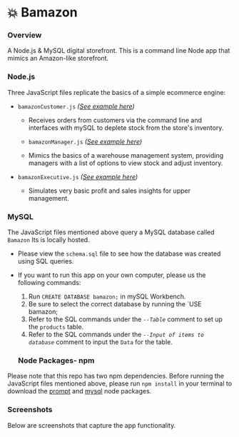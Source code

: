 # :collision: Bamazon

### Overview
A Node.js &amp; MySQL digital storefront. This is a command line Node app that mimics an Amazon-like storefront.

### Node.js
Three JavaScript files replicate the basics of a simple ecommerce engine:

- `bamazonCustomer.js` _([See example here](#customer))_
  - Receives orders from customers via the command line and interfaces with mySQL to deplete stock from the store's inventory.

  - `bamazonManager.js` _([See example here](#manager))_
  - Mimics the basics of a warehouse management system, providing managers with a list of options to view stock and adjust inventory.
  

- `bamazonExecutive.js` _([See example here](#executive))_
  - Simulates very basic profit and sales insights for upper management.

### MySQL
The JavaScript files mentioned above query a MySQL database called `Bamazon` Its is locally hosted.

- Please view the `schema.sql` file to see how the database was created using SQL queries.

 - If you want to run this app on your own computer, please us the following commands:


    1. Run `CREATE DATABASE bamazon;` in mySQL Workbench.
    2. Be sure to select the correct database by running the `USE bamazon;
    3. Refer to the SQL commands under the _`--Table`_ comment to set up the `products` table.
    4. Refer to the SQL commands under the _`--Input of items to database`_ comment to input the `Data` for the table.

    ### Node Packages- npm
Please note that this repo has two npm dependencies.
Before running the JavaScript files mentioned above, please run `npm install` in your terminal to download the [prompt](https://www.npmjs.com/package/prompt) and [mysql](https://www.npmjs.com/package/mysql) node packages.

### Screenshots
Below are screenshots that capture the app functionality.

